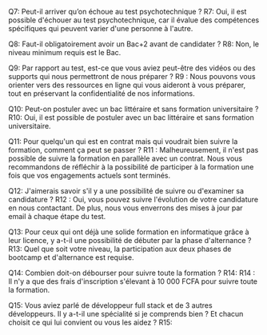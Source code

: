 Q7: Peut-il arriver qu’on échoue au test psychotechnique ?
R7: Oui, il est possible d'échouer au test psychotechnique, car il évalue des compétences spécifiques qui peuvent varier d'une personne à l'autre.

Q8: Faut-il obligatoirement avoir un Bac+2 avant de candidater ?
R8: Non, le niveau minimum requis est le Bac.

Q9: Par rapport au test, est-ce que vous aviez peut-être des vidéos ou des supports qui nous permettront de nous préparer ?
R9 : Nous pouvons vous orienter vers des ressources en ligne qui vous aideront à vous préparer, tout en préservant la confidentialité de nos informations.

Q10: Peut-on postuler avec un bac littéraire et sans formation universitaire ?
R10: Oui, il est possible de postuler avec un bac littéraire et sans formation universitaire.

Q11: Pour quelqu'un qui est en contrat mais qui voudrait bien suivre la formation, comment ça peut se passer ?
R11 : Malheureusement, il n'est pas possible de suivre la formation en parallèle avec un contrat. Nous vous recommandons de réfléchir à la possibilité de participer à la formation une fois que vos engagements actuels sont terminés.

Q12: J'aimerais savoir s'il y a une possibilité de suivre ou d'examiner sa candidature ?
R12 : Oui, vous pouvez suivre l'évolution de votre candidature en nous contactant. De plus, nous vous enverrons des mises à jour par email à chaque étape du test.

Q13: Pour ceux qui ont déjà une solide formation en informatique grâce à leur licence, y a-t-il une possibilité de débuter par la phase d'alternance ?
R13: Quel que soit votre niveau, la participation aux deux phases de bootcamp et d'alternance est requise.

Q14: Combien doit-on débourser pour suivre toute la formation ?
R14: R14 : Il n'y a que des frais d'inscription s'élevant à 10 000 FCFA pour suivre toute la formation.

Q15: Vous aviez parlé de développeur full stack et de 3 autres développeurs. Il y a-t-il une spécialité si je comprends bien ? Et chacun choisit ce qui lui convient ou vous les aidez ?
R15:





